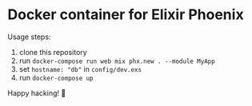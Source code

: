 # Docker container for Elixir Phoenix

Usage steps:
  1. clone this repository
  2. run `docker-compose run web mix phx.new . --module MyApp`
  3. set `hostname: "db"` in `config/dev.exs`
  4. run `docker-compose up`

Happy hacking! 🤖
